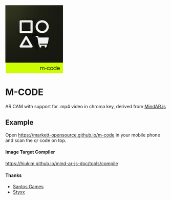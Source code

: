 <img src="./mcode.png" width="180">

# M-CODE

AR CAM with support for .mp4 video in chroma key, derived from <a href="https://github.com/hiukim/mind-ar-js">MindAR.js</a>

## Example
Open https://markett-opensource.github.io/m-code in your mobile phone and scan the qr code on top.

#### Image Target Compiler
https://hiukim.github.io/mind-ar-js-doc/tools/compile

#### Thanks
- <a href="https://santos-games.com" target="_blank">Santos Games</a>
- <a href="https://github.com/pedrostyxx" target="blank">Styxx</a>

